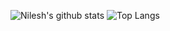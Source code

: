 ![Nilesh's github stats](https://github-readme-stats.vercel.app/api?username=nileshteji&show_icons=true&theme=dark)
![Top Langs](https://github-readme-stats.vercel.app/api/top-langs/?username=nileshteji&layout=compact&theme=dark)
